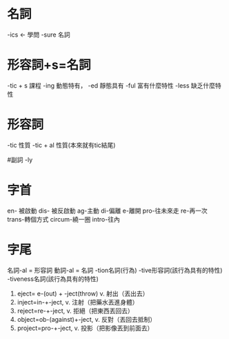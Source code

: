 # 名詞
-ics <- 學問
-sure 名詞

# 形容詞+s=名詞
-tic + s 課程
-ing 動態特有，
-ed  靜態具有
-ful 富有什麼特性
-less 缺乏什麼特性

# 形容詞
-tic 性質
-tic + al 性質(本來就有tic結尾)

#副詞
-ly

# 字首
en- 被啟動
dis- 被反啟動
ag-主動
di-偏離
e-離開
pro-往未來走
re-再一次
trans-轉個方式
circum-繞一圈
intro-往內
# 字尾
名詞-al = 形容詞
動詞-al = 名詞
-tion名詞(行為)
-tive形容詞(該行為具有的特性)
-tiveness名詞(該行為具有的特性)


1. eject= e-(out) + -ject(throw) v. 射出（丟出去）
2. inject=in-+-ject, v. 注射（把藥水丟進身體）
3. reject=re-+-ject, v. 拒絕（把東西丟回去）
4. object=ob-(against)+-ject, v. 反對（丟回去抵制）
5. project=pro-+-ject, v. 投影（把影像丟到前面去）